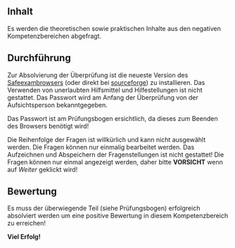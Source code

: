 ## Inhalt
Es werden die theoretischen sowie praktischen Inhalte aus den negativen Kompetenzbereichen abgefragt.

## Durchführung
Zur Absolvierung der Überprüfung ist die neueste Version des [Safeexambrowsers](https://safeexambrowser.org/download_de.html) (oder direkt bei [sourceforge](https://sourceforge.net/projects/seb/files/seb/)) zu installieren. Das Verwenden von unerlaubten Hilfsmittel und Hilfestellungen ist nicht gestattet. Das Passwort wird am Anfang der Überprüfung von der Aufsichtsperson bekanntgegeben.

Das Passwort ist am Prüfungsbogen ersichtlich, da dieses zum Beenden des Browsers benötigt wird!

Die Reihenfolge der Fragen ist willkürlich und kann nicht ausgewählt werden. Die Fragen können nur einmalig bearbeitet werden. Das Aufzeichnen und Abspeichern der Fragenstellungen ist nicht gestattet! Die Fragen können nur einmal angezeigt werden, daher bitte **VORSICHT** wenn auf *Weiter* geklickt wird!

## Bewertung
Es muss der überwiegende Teil (siehe Prüfungsbogen) erfolgreich absolviert werden um eine positive Bewertung in diesem Kompetenzbereich zu erreichen!

**Viel Erfolg!**
